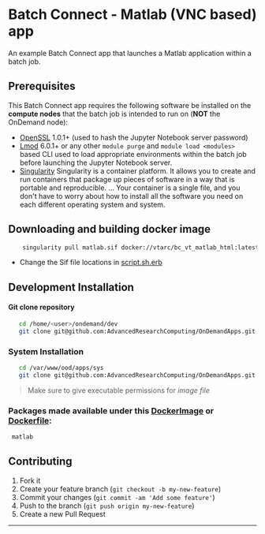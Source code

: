 
# Batch Connect - Matlab (VNC based) app 

An example Batch Connect app that launches a Matlab application within a
batch job.

## Prerequisites

This Batch Connect app requires the following software be installed on the
**compute nodes** that the batch job is intended to run on (**NOT** the
OnDemand node):

- [OpenSSL](https://www.openssl.org/) 1.0.1+ (used to hash the Jupyter Notebook
  server password)
- [Lmod](https://www.tacc.utexas.edu/research-development/tacc-projects/lmod)
  6.0.1+ or any other `module purge` and `module load <modules>` based CLI
  used to load appropriate environments within the batch job before launching
  the Jupyter Notebook server.
- [Singularity](https://sylabs.io/guides/3.0/user-guide/installation.html) Singularity is a container platform. It allows you to create and run containers that package up pieces of software in a way that is portable and reproducible. ... Your container is a single file, and you don't have to worry about how to install all the software you need on each different operating system and system.

## Downloading and building docker image
``` sh 
    singularity pull matlab.sif docker://vtarc/bc_vt_matlab_html:latest
```

- Change the Sif file locations in [script.sh.erb](https://github.com/AdvancedResearchComputing/OnDemandApps/blob/233185f8f1e7115bde8129d4356860056754f6f4/bc_vt_matlab-html/template/script.sh.erb#L31)


## Development Installation


#### Git clone repository
```bash
   cd /home/<user>/ondemand/dev
   git clone git@github.com:AdvancedResearchComputing/OnDemandApps.git
```

### System Installation
```bash
   cd /var/www/ood/apps/sys
   git clone git@github.com:AdvancedResearchComputing/OnDemandApps.git
```
> Make sure to give executable permissions for *image file*
### Packages made available under this [DockerImage](https://hub.docker.com/repository/docker/vtarc/bc_vt_matlab_html) or [Dockerfile](./DockerFiles/Dockerfile):

``` sh
 matlab
```

## Contributing

1. Fork it 
2. Create your feature branch (`git checkout -b my-new-feature`)
3. Commit your changes (`git commit -am 'Add some feature'`)
4. Push to the branch (`git push origin my-new-feature`)
5. Create a new Pull Request

---
